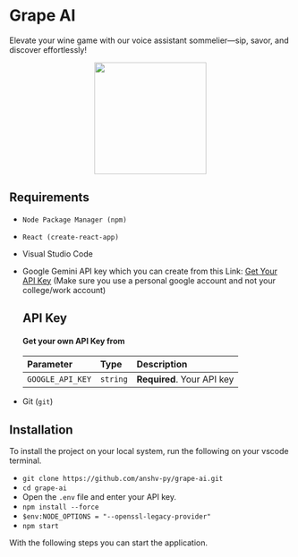 # Grape AI

Elevate your wine game with our voice assistant sommelier—sip, savor, and discover effortlessly!


<p align="center">
  <img src="https://i.ibb.co/wwsXXds/Grape-AI-logo.png" width="200">
</p>


## Requirements
- `Node Package Manager (npm)`
- `React (create-react-app)`
- Visual Studio Code
- Google Gemini API key which you can create from this Link: [Get Your API Key](https://aistudio.google.com/app/u/1/apikey) (Make sure you use a personal google account and not your college/work account)
  ## API Key

  #### Get your own API Key from 


  | Parameter | Type     | Description                |
  | :-------- | :------- | :------------------------- |
  | `GOOGLE_API_KEY` | `string` | **Required**. Your API key |
  
- Git (`git`)
## Installation
To install the project on your local system, run the following on your vscode terminal.
 - `git clone https://github.com/anshv-py/grape-ai.git`
 - `cd grape-ai`
 - Open the `.env` file and enter your API key.
 - `npm install --force`
 - `$env:NODE_OPTIONS = "--openssl-legacy-provider"`
 - `npm start`

With the following steps you can start the application.
